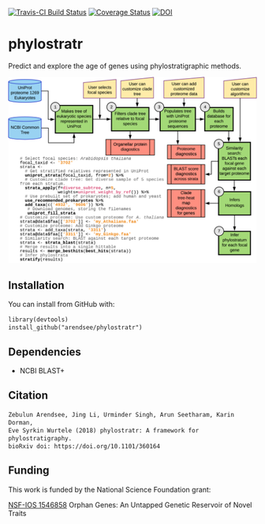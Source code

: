 [![Travis-CI Build Status](https://travis-ci.org/arendsee/phylostratr.svg?branch=master)](https://travis-ci.org/arendsee/phylostratr)
[![Coverage Status](https://img.shields.io/codecov/c/github/arendsee/phylostratr/master.svg)](https://codecov.io/github/arendsee/phylostratr?branch=master)
[![DOI](https://zenodo.org/badge/109036472.svg)](https://zenodo.org/badge/latestdoi/109036472)

# phylostratr

Predict and explore the age of genes using phylostratigraphic methods.

![Phylostratr Workflow](./README-fig1.png)

## Installation

You can install from GitHub with:

```{r github-installation, eval=FALSE}
library(devtools)
install_github("arendsee/phylostratr")
```

## Dependencies

 * NCBI BLAST+

## Citation

    Zebulun Arendsee, Jing Li, Urminder Singh, Arun Seetharam, Karin Dorman,
    Eve Syrkin Wurtele (2018) phylostratr: A framework for phylostratigraphy.
    bioRxiv doi: https://doi.org/10.1101/360164

## Funding

This work is funded by the National Science Foundation grant:

[NSF-IOS 1546858](https://www.nsf.gov/awardsearch/showAward?AWD_ID=1546858)
Orphan Genes: An Untapped Genetic Reservoir of Novel Traits
